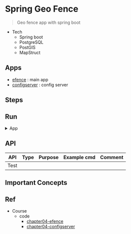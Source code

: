 # Spring Geo Fence

> Geo fence app with spring boot

- Tech
    - Spring boot
    - PostgreSQL
    - PostGIS
    - MapStruct

## Apps

- [efence](https://github.com/yennanliu/SpringPlayground/tree/main/springGeoFence/efence) : main app
- [configserver](https://github.com/yennanliu/SpringPlayground/tree/main/springGeoFence/configserver) : config server

## Steps


## Run

<details>
<summary>App</summary>


```bash
#------------------------------------------------------
# Install PostgreSQL (PostgreSQL 10.0 + PostGIS 2.4)
#------------------------------------------------------

# V1 : via Docker
# book p. 4-8
docker pull kartoza/postgis:10.0-2.4

docker run --name postgres1 -e POSTGRES_USER=gis -e POSTGRES_PASSWORD=123456 -p 54321:5432 -d kartoza/postgis:10.0-2.4

psql  -h 127.0.0.1 -p 54321 -d postgres -U gis -W 123456
# pwd : 123456

# psql useful cmd:
# https://github.com/yennanliu/utility_shell/blob/master/postgre/psql_command.sh

\l

\c gis

\d

# then execute ddl below
# https://github.com/yennanliu/SpringPlayground/blob/main/springGeoFence/efence/sql/ddl.sql
```


```bash
#---------------------------
# Run app
#---------------------------

# build
mvn package

# run
java -jar <built_jar>
```

</details>

## API

| API | Type | Purpose | Example cmd | Comment|
| ----- | -------- | ---- | ----- | ---- |
| Test |  | | |



## Important Concepts

## Ref

- Course
    - code
        - [chapter04-efence](https://github.com/yennanliu/SpringPlayground/tree/main/courses/springBoot_springCloud_%E9%A0%82%E7%B4%9A%E9%96%8B%E7%99%BC_src_code/chapter04-efence)
        - [chapter04-configserver](https://github.com/yennanliu/SpringPlayground/tree/main/courses/springBoot_springCloud_%E9%A0%82%E7%B4%9A%E9%96%8B%E7%99%BC_src_code/chapter04-configserver)